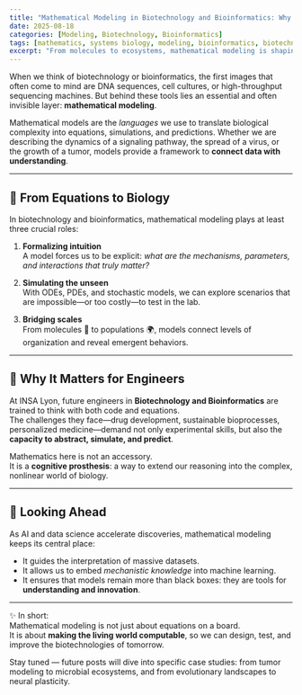 ```yaml
---
title: "Mathematical Modeling in Biotechnology and Bioinformatics: Why It Matters"
date: 2025-08-18
categories: [Modeling, Biotechnology, Bioinformatics]
tags: [mathematics, systems biology, modeling, bioinformatics, biotechnology]
excerpt: "From molecules to ecosystems, mathematical modeling is shaping the future of biotechnology and bioinformatics. Here’s why it matters, and how we bring equations to life in the lab."
---
```


When we think of biotechnology or bioinformatics, the first images that often come to mind are DNA sequences, cell cultures, or high-throughput sequencing machines. But behind these tools lies an essential and often invisible layer: **mathematical modeling**.  

Mathematical models are the *languages* we use to translate biological complexity into equations, simulations, and predictions. Whether we are describing the dynamics of a signaling pathway, the spread of a virus, or the growth of a tumor, models provide a framework to **connect data with understanding**.

---

## 🧮 From Equations to Biology

In biotechnology and bioinformatics, mathematical modeling plays at least three crucial roles:

1. **Formalizing intuition**  
   A model forces us to be explicit: *what are the mechanisms, parameters, and interactions that truly matter?*

2. **Simulating the unseen**  
   With ODEs, PDEs, and stochastic models, we can explore scenarios that are impossible—or too costly—to test in the lab.

3. **Bridging scales**  
   From molecules 🧬 to populations 🌍, models connect levels of organization and reveal emergent behaviors.

---

## 🔄 Why It Matters for Engineers

At INSA Lyon, future engineers in **Biotechnology and Bioinformatics** are trained to think with both code and equations.  
The challenges they face—drug development, sustainable bioprocesses, personalized medicine—demand not only experimental skills, but also the **capacity to abstract, simulate, and predict**.

Mathematics here is not an accessory.  
It is a **cognitive prosthesis**: a way to extend our reasoning into the complex, nonlinear world of biology.

---

## 🚀 Looking Ahead

As AI and data science accelerate discoveries, mathematical modeling keeps its central place:  

- It guides the interpretation of massive datasets.  
- It allows us to embed *mechanistic knowledge* into machine learning.  
- It ensures that models remain more than black boxes: they are tools for **understanding and innovation**.

---

✨ In short:  
Mathematical modeling is not just about equations on a board.  
It is about **making the living world computable**, so we can design, test, and improve the biotechnologies of tomorrow.  

Stay tuned — future posts will dive into specific case studies: from tumor modeling to microbial ecosystems, and from evolutionary landscapes to neural plasticity.
